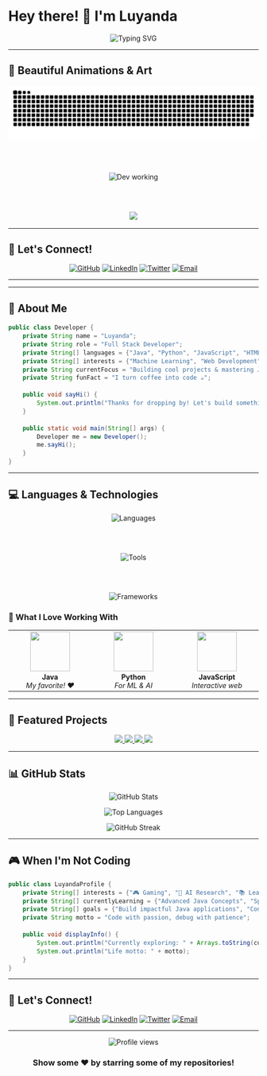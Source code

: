 # Hey there! 👋 I'm Luyanda

<div align="center">
  <img src="https://readme-typing-svg.demolab.com?font=Fira+Code&weight=600&size=28&duration=3000&pause=1000&color=00D4FF&center=true&vCenter=true&width=600&lines=Java+Developer;Software+Engineer;Machine+Learning+Enthusiast;Problem+Solver;Always+Learning+%26+Growing" alt="Typing SVG" />
</div>

---

## 🌟 Beautiful Animations & Art

<div align="center">
  
  <img src="https://raw.githubusercontent.com/platane/platane/output/github-contribution-grid-snake-dark.svg" alt="Snake animation" />
  
  <br><br>
  
  <img src="https://github.com/SP-XD/SP-XD/blob/main/images/dev-working_rounded.gif?raw=true" alt="Dev working" width="600" />
  
  <br><br>
  
  <img src="https://capsule-render.vercel.app/api?type=waving&color=gradient&height=100&section=footer&text=Thanks%20for%20visiting!&fontSize=16&fontAlignY=65&desc=Let's%20connect%20and%20build%20something%20amazing&descAlignY=80&animation=twinkling"/>
  
</div>

---

## 🤝 Let's Connect!

<div align="center">
  
  [![GitHub](https://img.shields.io/badge/GitHub-100000?style=for-the-badge&logo=github&logoColor=white)](https://github.com/luyanda872)
  [![LinkedIn](https://img.shields.io/badge/LinkedIn-0077B5?style=for-the-badge&logo=linkedin&logoColor=white)](https://linkedin.com/in/luyanda872)
  [![Twitter](https://img.shields.io/badge/Twitter-1DA1F2?style=for-the-badge&logo=twitter&logoColor=white)](https://twitter.com/luyanda872)
  [![Email](https://img.shields.io/badge/Email-D14836?style=for-the-badge&logo=gmail&logoColor=white)](mailto:luyanda872@gmail.com)
  
</div>

---

---

## 🚀 About Me

```java
public class Developer {
    private String name = "Luyanda";
    private String role = "Full Stack Developer";
    private String[] languages = {"Java", "Python", "JavaScript", "HTML", "CSS"};
    private String[] interests = {"Machine Learning", "Web Development", "Game Development"};
    private String currentFocus = "Building cool projects & mastering Java";
    private String funFact = "I turn coffee into code ☕";
    
    public void sayHi() {
        System.out.println("Thanks for dropping by! Let's build something amazing together!");
    }
    
    public static void main(String[] args) {
        Developer me = new Developer();
        me.sayHi();
    }
}
```

---

## 💻 Languages & Technologies

<div align="center">
  
  <img src="https://skillicons.dev/icons?i=java,python,javascript,html,css&theme=dark" alt="Languages" />
  
  <br><br>
  
  <img src="https://skillicons.dev/icons?i=git,github,vscode,idea,eclipse&theme=dark" alt="Tools" />
  
  <br><br>
  
  <img src="https://skillicons.dev/icons?i=spring,nodejs,react,tensorflow,mysql&theme=dark" alt="Frameworks" />
  
</div>

### 🎯 What I Love Working With

<div align="center">
  
  <table>
    <tr>
      <td align="center" width="200">
        <img src="https://cdn.jsdelivr.net/gh/devicons/devicon/icons/java/java-original.svg" width="80" height="80"/>
        <br><strong>Java</strong>
        <br><i>My favorite! ❤️</i>
      </td>
      <td align="center" width="200">
        <img src="https://cdn.jsdelivr.net/gh/devicons/devicon/icons/python/python-original.svg" width="80" height="80"/>
        <br><strong>Python</strong>
        <br><i>For ML & AI</i>
      </td>
      <td align="center" width="200">
        <img src="https://cdn.jsdelivr.net/gh/devicons/devicon/icons/javascript/javascript-original.svg" width="80" height="80"/>
        <br><strong>JavaScript</strong>
        <br><i>Interactive web</i>
      </td>
    </tr>
  </table>
  
</div>

---

## 🎯 Featured Projects

<div align="center">
  
  <a href="https://github.com/luyanda872/FourRoom">
    <img src="https://github-readme-stats.vercel.app/api/pin/?username=luyanda872&repo=FourRoom&theme=tokyonight&hide_border=true" />
  </a>
  
  <a href="https://github.com/luyanda872/FashionMNIST">
    <img src="https://github-readme-stats.vercel.app/api/pin/?username=luyanda872&repo=FashionMNIST&theme=tokyonight&hide_border=true" />
  </a>
  
  <a href="https://github.com/luyanda872/Snake-JavaScript">
    <img src="https://github-readme-stats.vercel.app/api/pin/?username=luyanda872&repo=Snake-JavaScript&theme=tokyonight&hide_border=true" />
  </a>
  
  <a href="https://github.com/luyanda872/TicTacToe-JavaScript">
    <img src="https://github-readme-stats.vercel.app/api/pin/?username=luyanda872&repo=TicTacToe-JavaScript&theme=tokyonight&hide_border=true" />
  </a>
  
</div>

---

## 📊 GitHub Stats

<div align="center">
  
  ![GitHub Stats](https://github-readme-stats.vercel.app/api?username=luyanda872&show_icons=true&theme=tokyonight&hide_border=true&count_private=true)
  
  ![Top Languages](https://github-readme-stats.vercel.app/api/top-langs/?username=luyanda872&layout=compact&theme=tokyonight&hide_border=true)
  
  ![GitHub Streak](https://github-readme-streak-stats.herokuapp.com/?user=luyanda872&theme=tokyonight&hide_border=true)
  
</div>

---

## 🎮 When I'm Not Coding

```java
public class LuyandaProfile {
    private String[] interests = {"🎮 Gaming", "🤖 AI Research", "📚 Learning New Tech"};
    private String[] currentlyLearning = {"Advanced Java Concepts", "Spring Framework", "Modern Web Development"};
    private String[] goals = {"Build impactful Java applications", "Contribute to open source"};
    private String motto = "Code with passion, debug with patience";
    
    public void displayInfo() {
        System.out.println("Currently exploring: " + Arrays.toString(currentlyLearning));
        System.out.println("Life motto: " + motto);
    }
}
```

---

## 🤝 Let's Connect!

<div align="center">
  
  [![GitHub](https://img.shields.io/badge/GitHub-100000?style=for-the-badge&logo=github&logoColor=white)](https://github.com/luyanda872)
  [![LinkedIn](https://img.shields.io/badge/LinkedIn-0077B5?style=for-the-badge&logo=linkedin&logoColor=white)](https://linkedin.com/in/luyanda872)
  [![Twitter](https://img.shields.io/badge/Twitter-1DA1F2?style=for-the-badge&logo=twitter&logoColor=white)](https://twitter.com/luyanda872)
  [![Email](https://img.shields.io/badge/Email-D14836?style=for-the-badge&logo=gmail&logoColor=white)](mailto:luyanda872@gmail.com)
  
</div>

---

<div align="center">
  <img src="https://komarev.com/ghpvc/?username=luyanda872&label=Profile%20views&color=0e75b6&style=flat" alt="Profile views" />
  
  ### Show some ❤️ by starring some of my repositories!
</div>
